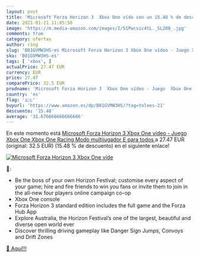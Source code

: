 ```yaml
---
layout: post
title: 'Microsoft Forza Horizon 3  Xbox One víde con un 15.48 % de descuento'
date: 2021-01-21 11:05:58
image: 'https://m.media-amazon.com/images/I/51Pwcsic4tL._SL200_.jpg'
comments: true
category: ofertas
author: ring
slug: 'B01GVMW3HS-es Microsoft Forza Horizon 3 Xbox One vídeo - Juego Xbox One...'
sku: 'B01GVMW3HS-es'
tags: [ 'xbox', ]
actualPrice: 27.47 EUR
currency: EUR
price: 27.47
comparePrice: 32.5 EUR
prodname: 'Microsoft Forza Horizon 3  Xbox One vídeo - Juego  Xbox One  Xbox One  Racing  Modo multijugador  E  para todos  '
country: 'es'
flag: '🇪🇸'
buyurl: 'https://www.amazon.es/dp/B01GVMW3HS/?tag=tolees-21'
descuento: '15.48'
average: '31.676666666666666'
---
```


En este momento está [Microsoft Forza Horizon 3  Xbox One vídeo - Juego  Xbox One  Xbox One  Racing  Modo multijugador  E  para todos  ](https://www.amazon.es/dp/B01GVMW3HS/?tag=tolees-21) a 27.47 EUR (original: 32.5 EUR) (15.48 %  de descuento) en el siguiente enlace!

[![Microsoft Forza Horizon 3  Xbox One víde](https://m.media-amazon.com/images/I/51Pwcsic4tL._SL200_.jpg)](https://www.amazon.es/dp/B01GVMW3HS/?tag=tolees-21)

🔎:

- Be the boss of your own Horizon Festival; customise every aspect of your game; hire and fire friends to win you fans or invite them to join in the all-new four players online campaign co-op
- Xbox One console
- Forza Horizon 3 standard edition includes the full game and the Forza Hub App
- Explore Australia, the Horizon Festival’s one of the largest, beautiful and diverse open world ever
- Discover thrilling driving gameplay like Danger Sign Jumps, Convoys and Drift Zones

[🛒 Aquí!!!](https://www.amazon.es/dp/B01GVMW3HS/?tag=tolees-21)
